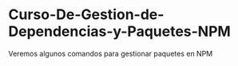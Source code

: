 # Curso-De-Gestion-de-Dependencias-y-Paquetes-NPM
Veremos algunos comandos para gestionar paquetes en NPM
